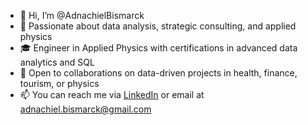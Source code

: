 - 👋 Hi, I’m @AdnachielBismarck  
- 👀 Passionate about data analysis, strategic consulting, and applied physics  
- 🎓 Engineer in Applied Physics with certifications in advanced data analytics and SQL  
- 🤝 Open to collaborations on data-driven projects in health, finance, tourism, or physics  
- 📫 You can reach me via [LinkedIn](www.linkedin.com/in/adnachiel-bismarck-avendaño-chavez-9089a128b) or email at adnachiel.bismarck@gmail.com  

<!---
AdnachielBismarck/AdnachielBismarck is a ✨ special ✨ repository because its `README.md` (this file) appears on your GitHub profile.
You can click the Preview link to take a look at your changes.
--->
